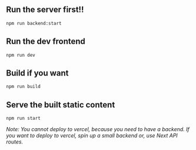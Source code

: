 ## Run the server first!!
```
npm run backend:start
```

## Run the dev frontend
```
npm run dev
```

## Build if you want
```
npm run build
```

## Serve the built static content
```
npm run start
```

*Note: You cannot deploy to vercel, because you need to have a backend. If you want to deploy to vercel, spin up a small backend or, use Next API routes.*